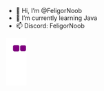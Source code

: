 - 👋 Hi, I’m @FeligorNoob
- 🌱 I’m currently learning Java
- 📫 Discord: FeligorNoob

![snake_gif](https://github.com/FeligorNoob/FeligorNoob/blob/output/github-contribution-grid-snake.gif)